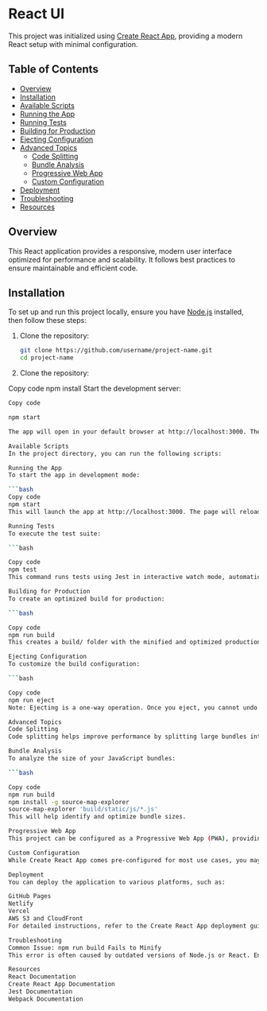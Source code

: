 # React UI

This project was initialized using [Create React App](https://create-react-app.dev/), providing a modern React setup with minimal configuration.

## Table of Contents

- [Overview](#overview)
- [Installation](#installation)
- [Available Scripts](#available-scripts)
- [Running the App](#running-the-app)
- [Running Tests](#running-tests)
- [Building for Production](#building-for-production)
- [Ejecting Configuration](#ejecting-configuration)
- [Advanced Topics](#advanced-topics)
  - [Code Splitting](#code-splitting)
  - [Bundle Analysis](#bundle-analysis)
  - [Progressive Web App](#progressive-web-app)
  - [Custom Configuration](#custom-configuration)
- [Deployment](#deployment)
- [Troubleshooting](#troubleshooting)
- [Resources](#resources)

## Overview

This React application provides a responsive, modern user interface optimized for performance and scalability. It follows best practices to ensure maintainable and efficient code.

## Installation

To set up and run this project locally, ensure you have [Node.js](https://nodejs.org/) installed, then follow these steps:

1. Clone the repository:

   ```bash
   git clone https://github.com/username/project-name.git
   cd project-name


2. Clone the repository:

Copy code
npm install
Start the development server:

```bash
Copy code

npm start

The app will open in your default browser at http://localhost:3000. The server automatically reloads as changes are made.

Available Scripts
In the project directory, you can run the following scripts:

Running the App
To start the app in development mode:

```bash
Copy code
npm start
This will launch the app at http://localhost:3000. The page will reload automatically if you modify any source files. Linting errors will appear in the console.

Running Tests
To execute the test suite:

```bash

Copy code
npm test
This command runs tests using Jest in interactive watch mode, automatically rerunning tests when changes are made.

Building for Production
To create an optimized build for production:

```bash

Copy code
npm run build
This creates a build/ folder with the minified and optimized production code.

Ejecting Configuration
To customize the build configuration:

```bash

Copy code
npm run eject
Note: Ejecting is a one-way operation. Once you eject, you cannot undo this action. It will expose all underlying configuration files like Webpack, Babel, and ESLint.

Advanced Topics
Code Splitting
Code splitting helps improve performance by splitting large bundles into smaller chunks. Learn more about implementing code splitting.

Bundle Analysis
To analyze the size of your JavaScript bundles:

```bash

Copy code
npm run build
npm install -g source-map-explorer
source-map-explorer 'build/static/js/*.js'
This will help identify and optimize bundle sizes.

Progressive Web App
This project can be configured as a Progressive Web App (PWA), providing offline capabilities and improved mobile performance.

Custom Configuration
While Create React App comes pre-configured for most use cases, you may want to customize certain settings. Refer to the Advanced Configuration guide for more information.

Deployment
You can deploy the application to various platforms, such as:

GitHub Pages
Netlify
Vercel
AWS S3 and CloudFront
For detailed instructions, refer to the Create React App deployment guide.

Troubleshooting
Common Issue: npm run build Fails to Minify
This error is often caused by outdated versions of Node.js or React. Ensure that you are using the latest versions. Additional troubleshooting information can be found in the troubleshooting guide.

Resources
React Documentation
Create React App Documentation
Jest Documentation
Webpack Documentation